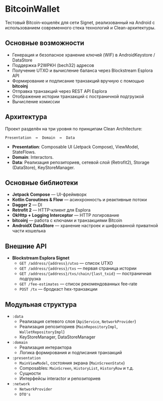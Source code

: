 # BitcoinWallet

Тестовый Bitcoin-кошелёк для сети Signet, реализованный на Android с использованием современного стека технологий и Clean-архитектуры.

## Основные возможности

- Генерация и безопасное хранение ключей (WIF) в AndroidKeystore / DataStore
- Поддержка P2WPKH (bech32) адресов
- Получение UTXO и вычисление баланса через Blockstream Esplora API
- Формирование и подписание транзакций вручную с помощью **bitcoinj**
- Отправка транзакций через REST API Esplora
- Отображение истории транзакций с постраничной подгрузкой
- Вычисление комиссии

## Архитектура

Проект разделён на три уровня по принципам Clean Architecture:

```
Presentation  ↔  Domain  ↔  Data
```

- **Presentation**: Composable UI (Jetpack Compose), ViewModel, StateFlows.
- **Domain**: Interactors.
- **Data**: Реализация репозиториев, сетевой слой (Retrofit2), Storage (DataStore), KeyStoreManager.

## Основные библиотеки

- **Jetpack Compose** — UI-фреймворк
- **Kotlin Coroutines & Flow** — асинхронность и реактивные потоки
- **Dagger 2** — DI
- **Retrofit 2** — HTTP-клиент для Esplora
- **OkHttp + Logging Interceptor** — HTTP логирование
- **bitcoinj** — работа с ключами и транзакциями Bitcoin
- **AndroidX DataStore** — хранение настроек и шифрованной приватной части кошелька

## Внешние API

- **Blockstream Esplora Signet**
    - `GET /address/{address}/utxo` — список UTXO
    - `GET /address/{address}/txs` — первая страница истории
    - `GET /address/{address}/txs/chain/{last_txid}` — постраничная подгрузка
    - `GET /fee-estimates` — список рекомендованных fee-rate
    - `POST /tx` — бродкаст hex-транзакции

## Модульная структура

- `:data`
    - Реализация сетевого слоя (`ApiService`, `NetworkProvider`)
    - Реализация репозиториев (`MainRepositoryImpl`, `WalletRepositoryImpl`)
    - KeyStoreManager, DataStoreManager
- `:domain`
    - Реализация интерактора
    - Логика формирования и подписания транзакций
- `:presentation`
    - `MainViewModel`, состояния экрана (`MainScreenState`)
    - Composables: `MainScreen`, `HistoryList`, `HistoryRow` и т.д.
    - Сущности
    - Интерфейсы interactor и репозиториев
- `:network`
    - `NetworkProvider`
    - `DTO's`